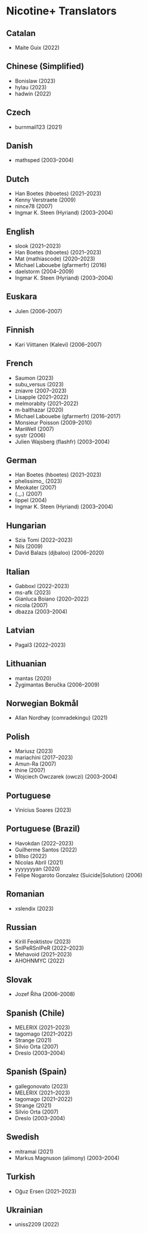 # Nicotine+ Translators

## Catalan
 - Maite Guix (2022)

## Chinese (Simplified)
 - Bonislaw (2023)
 - hylau (2023)
 - hadwin (2022)

## Czech
 - burnmail123 (2021)

## Danish
 - mathsped (2003–2004)

## Dutch
 - Han Boetes (hboetes) (2021–2023)
 - Kenny Verstraete (2009)
 - nince78 (2007)
 - Ingmar K. Steen (Hyriand) (2003–2004)

## English
 - slook (2021–2023)
 - Han Boetes (hboetes) (2021–2023)
 - Mat (mathiascode) (2020–2023)
 - Michael Labouebe (gfarmerfr) (2016)
 - daelstorm (2004–2009)
 - Ingmar K. Steen (Hyriand) (2003–2004)

## Euskara
 - Julen (2006–2007)

## Finnish
 - Kari Viittanen (Kalevi) (2006–2007)

## French
 - Saumon (2023)
 - subu_versus (2023)
 - zniavre (2007–2023)
 - Lisapple (2021–2022)
 - melmorabity (2021–2022)
 - m-balthazar (2020)
 - Michael Labouebe (gfarmerfr) (2016–2017)
 - Monsieur Poisson (2009–2010)
 - ManWell (2007)
 - systr (2006)
 - Julien Wajsberg (flashfr) (2003–2004)

## German
 - Han Boetes (hboetes) (2021–2023)
 - phelissimo_ (2023)
 - Meokater (2007)
 - (._.) (2007)
 - lippel (2004)
 - Ingmar K. Steen (Hyriand) (2003–2004)

## Hungarian
 - Szia Tomi (2022–2023)
 - Nils (2009)
 - David Balazs (djbaloo) (2006–2020)

## Italian
 - Gabboxl (2022–2023)
 - ms-afk (2023)
 - Gianluca Boiano (2020–2022)
 - nicola (2007)
 - dbazza (2003–2004)

## Latvian
 - Pagal3 (2022–2023)

## Lithuanian
 - mantas (2020)
 - Žygimantas Beručka (2006–2009)

## Norwegian Bokmål
 - Allan Nordhøy (comradekingu) (2021)

## Polish
 - Mariusz (2023)
 - mariachini (2017–2023)
 - Amun-Ra (2007)
 - thine (2007)
 - Wojciech Owczarek (owczi) (2003–2004)

## Portuguese
 - Vinícius Soares (2023)

## Portuguese (Brazil)
 - Havokdan (2022–2023)
 - Guilherme Santos (2022)
 - b1llso (2022)
 - Nicolas Abril (2021)
 - yyyyyyyan (2020)
 - Felipe Nogaroto Gonzalez (Suicide|Solution) (2006)

## Romanian
 - xslendix (2023)

## Russian
 - Kirill Feoktistov (2023)
 - SnIPeRSnIPeR (2022–2023)
 - Mehavoid (2021–2023)
 - AHOHNMYC (2022)

## Slovak
 - Jozef Říha (2006–2008)

## Spanish (Chile)
 - MELERIX (2021–2023)
 - tagomago (2021–2022)
 - Strange (2021)
 - Silvio Orta (2007)
 - Dreslo (2003–2004)

## Spanish (Spain)
 - gallegonovato (2023)
 - MELERIX (2021–2023)
 - tagomago (2021–2022)
 - Strange (2021)
 - Silvio Orta (2007)
 - Dreslo (2003–2004)

## Swedish
 - mitramai (2021)
 - Markus Magnuson (alimony) (2003–2004)

## Turkish
 - Oğuz Ersen (2021–2023)

## Ukrainian
 - uniss2209 (2022)
